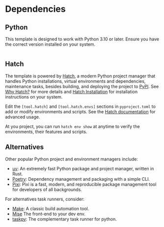 # Dependencies

## Python

This template is designed to work with Python 3.10 or later. Ensure you have the correct version installed on your system.

```{important} Keep an eye on the [Python Developer's Guide: Supported Versions](https://devguide.python.org/versions/#status-of-python-versions) to know which versions are actively supported, adapt your project accordingly, and plan for future upgrades.
```

## Hatch

The template is powered by [Hatch](https://hatch.pypa.io), a modern Python project manager that handles Python installations, virtual environments and dependencies, maintenance tasks, besides building,
and deploying the project to [PyPI](https://pypi.org). See [Why Hatch?](https://hatch.pypa.io/latest/why/) for more details and [Hatch Installation](https://hatch.pypa.io/latest/install/) for installation instructions on your system.

Edit the `[tool.hatch]` and `[tool.hatch.envs]` sections in `pyproject.toml` to add or modify environments and scripts. See the [Hatch documentation](https://hatch.pypa.io/latest/) for advanced usage.

At you project, you can run `hatch env show` at anytime to verify the environments, their features and scripts.

## Alternatives

Other popular Python project and environment managers include:

- [uv](https://docs.astral.sh/uv/): An extremely fast Python package and project manager, written in Rust.
- [Poetry](https://python-poetry.org/): Dependency management and packaging with a simple CLI.
- [Pixi](https://pixi.sh/latest/): Pixi is a fast, modern, and reproducible package management tool for developers of all backgrounds.

For alternatives task runners, consider:

- [Make](https://www.gnu.org/software/make/): A classic build automation tool.
- [Mise](https://mise.jdx.dev) The front-end to your dev env.
- [taskpy](https://github.com/taskipy/taskipy): The complementary task runner for python.

